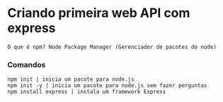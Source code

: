 # Criando primeira web API com express

    O que é npm? Node Package Manager (Gerenciador de pacotes do node)

### Comandos
    npm init | inicia um pacote para node.js
    npm init -y | inicia um pacote para node.js sem fazer perguntas
    npm install express | instala um framework Express